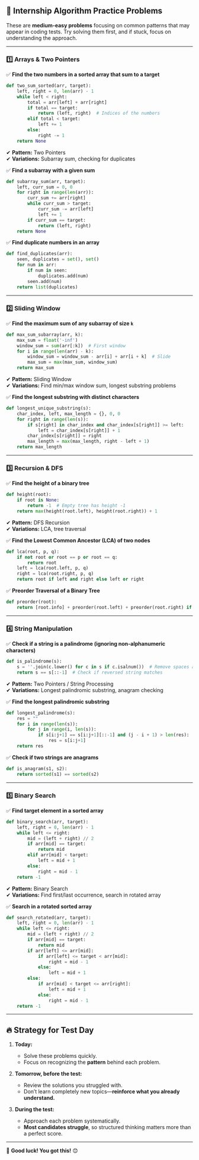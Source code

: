 ## **🚀 Internship Algorithm Practice Problems**

These are **medium-easy problems** focusing on common patterns that may appear in coding tests. Try solving them first, and if stuck, focus on understanding the approach.

---

### **1️⃣ Arrays & Two Pointers**
✅ **Find the two numbers in a sorted array that sum to a target**

```python
def two_sum_sorted(arr, target):
    left, right = 0, len(arr) - 1
    while left < right:
        total = arr[left] + arr[right]
        if total == target:
            return (left, right)  # Indices of the numbers
        elif total < target:
            left += 1
        else:
            right -= 1
    return None
```
✔ **Pattern:** Two Pointers  
✔ **Variations:** Subarray sum, checking for duplicates 


✅ **Find a subarray with a given sum**
```python
def subarray_sum(arr, target):
    left, curr_sum = 0, 0
    for right in range(len(arr)):
        curr_sum += arr[right]
        while curr_sum > target:
            curr_sum -= arr[left]
            left += 1
        if curr_sum == target:
            return (left, right)
    return None
```

✅ **Find duplicate numbers in an array**
```python
def find_duplicates(arr):
    seen, duplicates = set(), set()
    for num in arr:
        if num in seen:
            duplicates.add(num)
        seen.add(num)
    return list(duplicates)
```

---

### **2️⃣ Sliding Window**
✅ **Find the maximum sum of any subarray of size `k`**

```python
def max_sum_subarray(arr, k):
    max_sum = float('-inf')
    window_sum = sum(arr[:k])  # First window
    for i in range(len(arr) - k):
        window_sum = window_sum - arr[i] + arr[i + k]  # Slide
        max_sum = max(max_sum, window_sum)
    return max_sum
```
✔ **Pattern:** Sliding Window  
✔ **Variations:** Find min/max window sum, longest substring problems  

✅ **Find the longest substring with distinct characters**
```python
def longest_unique_substring(s):
    char_index, left, max_length = {}, 0, 0
    for right in range(len(s)):
        if s[right] in char_index and char_index[s[right]] >= left:
            left = char_index[s[right]] + 1
        char_index[s[right]] = right
        max_length = max(max_length, right - left + 1)
    return max_length
```

---

### **3️⃣ Recursion & DFS**
✅ **Find the height of a binary tree**

```python
def height(root):
    if root is None:
        return -1  # Empty tree has height -1
    return max(height(root.left), height(root.right)) + 1
```
✔ **Pattern:** DFS Recursion  
✔ **Variations:** LCA, tree traversal  

✅ **Find the Lowest Common Ancestor (LCA) of two nodes**
```python
def lca(root, p, q):
    if not root or root == p or root == q:
        return root
    left = lca(root.left, p, q)
    right = lca(root.right, p, q)
    return root if left and right else left or right
```

✅ **Preorder Traversal of a Binary Tree**
```python
def preorder(root):
    return [root.info] + preorder(root.left) + preorder(root.right) if root else []
```

---

### **4️⃣ String Manipulation**
✅ **Check if a string is a palindrome (ignoring non-alphanumeric characters)**

```python
def is_palindrome(s):
    s = ''.join(c.lower() for c in s if c.isalnum())  # Remove spaces and symbols
    return s == s[::-1]  # Check if reversed string matches
```
✔ **Pattern:** Two Pointers / String Processing  
✔ **Variations:** Longest palindromic substring, anagram checking  

✅ **Find the longest palindromic substring**
```python
def longest_palindrome(s):
    res = ""
    for i in range(len(s)):
        for j in range(i, len(s)):
            if s[i:j+1] == s[i:j+1][::-1] and (j - i + 1) > len(res):
                res = s[i:j+1]
    return res
```

✅ **Check if two strings are anagrams**
```python
def is_anagram(s1, s2):
    return sorted(s1) == sorted(s2)
```

---

### **5️⃣ Binary Search**
✅ **Find target element in a sorted array**

```python
def binary_search(arr, target):
    left, right = 0, len(arr) - 1
    while left <= right:
        mid = (left + right) // 2
        if arr[mid] == target:
            return mid
        elif arr[mid] < target:
            left = mid + 1
        else:
            right = mid - 1
    return -1
```
✔ **Pattern:** Binary Search  
✔ **Variations:** Find first/last occurrence, search in rotated array  

✅ **Search in a rotated sorted array**
```python
def search_rotated(arr, target):
    left, right = 0, len(arr) - 1
    while left <= right:
        mid = (left + right) // 2
        if arr[mid] == target:
            return mid
        if arr[left] <= arr[mid]:
            if arr[left] <= target < arr[mid]:
                right = mid - 1
            else:
                left = mid + 1
        else:
            if arr[mid] < target <= arr[right]:
                left = mid + 1
            else:
                right = mid - 1
    return -1
```

---

## **🔥 Strategy for Test Day**
1. **Today:** 
   - Solve these problems quickly.
   - Focus on recognizing the **pattern** behind each problem.

2. **Tomorrow, before the test:**  
   - Review the solutions you struggled with.
   - Don’t learn completely new topics—**reinforce what you already understand.**

3. **During the test:**  
   - Approach each problem systematically. 
   - **Most candidates struggle**, so structured thinking matters more than a perfect score.

---

🚀 **Good luck! You got this!** 😊

